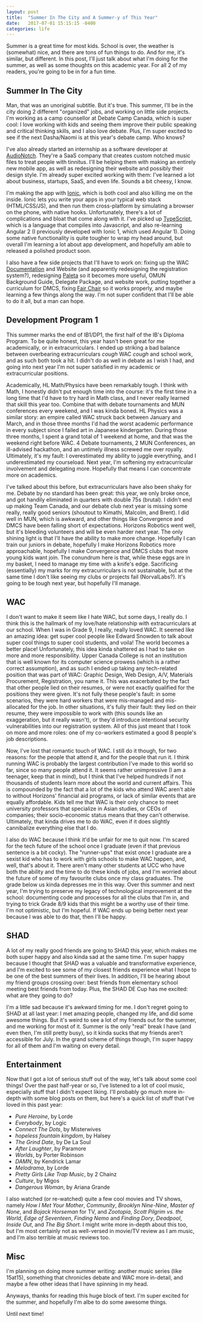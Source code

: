 ```yaml
---
layout: post
title:  "Summer In The City and A Summer-y of This Year"
date:   2017-07-01 15:15:15 -0400
categories: life
---
```


Summer is a great time for most kids. School is over, the weather is (somewhat) nice, and there are tons of fun things to do. And for me, it's similar, but different. In this post, I'll just talk about what I'm doing for the summer, as well as some thoughts on this academic year. For all 2 of my readers, you're going to be in for a fun time.

## Summer In The City

Man, that was an unoriginal subtitle. But it's true. This summer, I'll be in the city doing 2 different "organized" jobs, and working on little side projects. I'm working as a camp counsellor at Debate Camp Canada, which is super cool: I love working with kids and seeing them improve their public speaking and critical thinking skills, and I also love debate. Plus, I'm super excited to see if the next Dasha/Naomi is at this year's debate camp. Who knows?

I've also already started an internship as a software developer at [AudioNotch](http://audionotch.com). They're a SaaS company that creates custom notched music files to treat people with tinnitus. I'll be helping them with making an entirely new mobile app, as well as redesigning their website and possibly their design style. I'm already super excited working with them: I've learned a lot about business, startups, SaaS, and even life. Sounds a bit cheesy, I know.

I'm making the app with [Ionic](ionicframework.com), which is both cool and also killing me on the inside. Ionic lets you write your apps in your typical web stack (HTML/CSS/JS), and then run them cross-platform by simulating a browser on the phone, with native hooks. Unfortunately, there's a lot of complications and bloat that come along with it. I've picked up [TypeScript](https://www.typescriptlang.org/), which is a language that compiles into Javascript, and also re-learning Angular 2 (I previously developed with Ionic 1, which used Angular 1). Doing some native functionality is quite tougher to wrap my head around, but overall I'm learning a lot about app development, and hopefully am able to released a polished product soon.

I also have a few side projects that I'll have to work on: fixing up the WAC [Documentation](https://worldaffairsconference.github.io/docs/) and Website (and apparently redesigning the registration system?), redesigning [Paleta](https://matthewwang.me/paleta/) so it becomes more useful, OMUN Background Guide, Delegate Package, and website work, putting together a curriculum for DMCS, fixing [Fair Chair](https://github.com/malsf21/fair-chair) so it works properly, and maybe learning a few things along the way. I'm not super confident that I'll be able to do it all, but a man can hope.

## Development Program 1

This summer marks the end of IB1/DP1, the first half of the IB's Diploma Program. To be quite honest, this year hasn't been great for me academically, or in extracurriculars. I ended up striking a bad balance between overbearing extracurriculars *cough* WAC *cough* and school work, and as such both took a hit. I didn't do as well in debate as I wish I had, and going into next year I'm not super satisfied in my academic or extracurricular positions.

Academically, HL Math/Physics have been remarkably tough. I think with Math, I honestly didn't put enough time into the course: it's the first time in a long time that I'd have to try hard in Math class, and I never really learned that skill this year too. Combine that with debate tournaments and MUN conferences every weekend, and I was kinda boned. HL Physics was a similar story: an empire called WAC struck back between January and March, and in those three months I'd had the worst academic performance in every subject since I failed art in Japanese kindergarten. During those three months, I spent a grand total of 1 weekend at home, and that was the weekend right before WAC. 4 Debate tournaments, 2 MUN Conferences, an ill-advised hackathon, and an untimely illness screwed me over royally. Ultimately, it's my fault: I overestimated my ability to juggle everything, and I underestimated my courseload. Next year, I'm softening my extracurricular involvement and delegating more. Hopefully that means I can concentrate more on academics.

I've talked about this before, but extracurriculars have also been shaky for me. Debate by no standard has been great: this year, we only broke once, and got handily eliminated in quarters with double 75s (brutal). I didn't end up making Team Canada, and our debate club next year is missing some really, really good seniors (shoutout to Kimathi, Malcolm, and Brent). I did well in MUN, which is awkward, and other things like Convergence and DMCS have been falling short of expectations. Horizons Robotics went well, but it's bleeding volunteers and will be even harder next year. The only shining light is that I'll have the ability to make more change. Hopefully I can train our juniors in debate, hopefully I make Horizons Robotics more approachable, hopefully I make Convergence and DMCS clubs that more young kids want join. The conundrum here is that, while these eggs are in my basket, I need to manage my time with a knife's edge. Sacrificing (essentially) my marks for my extracurriculars is not sustainable, but at the same time I don't like seeing my clubs or projects fail (NorvalLabs?). It's going to be tough next year, but hopefully I'll manage.

## WAC

I don't want to make it seem like I hate WAC, but some days, I really do. I think this is the hallmark of my love/hate relationship with extracurriculars at our school. When I was in Grade 9, I really, really loved WAC. It seemed like an amazing idea: get super cool people like Edward Snowden to talk about super cool things to super cool students, and voila! The world becomes a better place! Unfortunately, this idea kinda shattered as I had to take on more and more responsibility. Upper Canada College is not an institution that is well known for its computer science prowess (which is a rather correct assumption), and as such I ended up taking any tech-related position that was part of WAC: Graphic Design, Web Design, A/V, Materials Procurement, Registration, you name it. This was exacerbated by the fact that other people lied on their resumes, or were not exactly qualified for the positions they were given. It's not fully these people's fault: in some scenarios, they were hard workers that were mis-managed and mis-allocated for the job. In other situations, it's fully their fault: they lied on their resume, they were impossible to work with (this sounds like an exaggeration, but it really wasn't), or they'd introduce intentional security vulnerabilities into our registration system. All of this just meant that I took on more and more roles: one of my co-workers estimated a good 8 people's job descriptions.

Now, I've lost that romantic touch of WAC. I still do it though, for two reasons: for the people that attend it, and for the people that run it. I think running WAC is probably the largest contribution I've made to this world so far, since so many people attend it. It seems rather unimpressive (I am a teenager, keep that in mind), but I think that I've helped hundreds if not thousands of students learn more about the world and current affairs. This is compounded by the fact that a lot of the kids who attend WAC aren't able to without Horizons' financial aid programs, or lack of similar events that are equally affordable. Kids tell me that WAC is their only chance to meet university professors that specialize in Asian studies, or CEOs of companies; their socio-economic status means that they can't otherwise. Ultimately, that kinda drives me to do WAC, even if it does slightly cannibalize everything else that I do.

I also do WAC because I think it'd be unfair for me to quit now. I'm scared for the tech future of the school once I graduate (even if that previous sentence is a bit cocky). The "runner-ups" that exist once I graduate are a sexist kid who has to work with girls schools to make WAC happen, and, well, that's about it. There aren't many other students at UCC who have both the ability and the time to do these kinds of jobs, and I'm worried about the future of some of my favourite clubs once my class graduates. The grade below us kinda depresses me in this way. Over this summer and next year, I'm trying to preserve my legacy of technological improvement at the school: documenting code and processes for all the clubs that I'm in, and trying to trick Grade 8/9 kids that this might be a worthy use of their time. I'm not optimistic, but I'm hopeful. If WAC ends up being better next year because I was able to do that, then I'll be happy.

## SHAD

A lot of my really good friends are going to SHAD this year, which makes me both super happy and also kinda sad at the same time. I'm super happy because I thought that SHAD was a valuable and transformative experience, and I'm excited to see some of my closest friends experience what I hope to be one of the best summers of their lives. In addition, I'll be hearing about my friend groups crossing over: best friends from elementary school meeting best friends from today. Plus, the SHAD DE Cup has me excited: what are they going to do?

I'm a little sad because it's awkward timing for me. I don't regret going to SHAD at all last year: I met amazing people, changed my life, and did some awesome things. But it's weird to see a lot of my friends out for the summer, and me working for most of it. Summer is the only "real" break I have (and even then, I'm still pretty busy), so it kinda sucks that my friends aren't accessible for July. In the grand scheme of things though, I'm super happy for all of them and I'm waiting on every detail.

## Entertainment

Now that I got a lot of serious stuff out of the way, let's talk about some cool things! Over the past half-year or so, I've listened to a lot of cool music, especially stuff that I didn't expect liking. I'll probably go much more in-depth with some blog posts on them, but here's a quick list of stuff that I've loved in this past year:

* *Pure Heroine*, by Lorde
* *Everybody*, by Logic
* *Connect The Dots*, by Misterwives
* *hopeless fountain kingdom*, by Halsey
* *The Grind Date*, by De La Soul
* *After Laughter*, by Paramore
* *Worlds*, by Porter Robinson
* *DAMN*, by Kendrick Lamar
* *Melodrama*, by Lorde
* *Pretty Girls Like Trap Music*, by 2 Chainz
* *Culture*, by Migos
* *Dangerous Woman*, by Ariana Grande

I also watched (or re-watched) quite a few cool movies and TV shows, namely *How I Met Your Mother*, *Community*, *Brooklyn Nine-Nine*, *Master of None*, and *Bojack Horseman* for TV, and *Zootopia*, *Scott Pilgrim vs. the World*, *Edge of Seventeen*, *Finding Nemo* and *Finding Dory*, *Deadpool*, *Inside Out*, and *The Big Short*. I might write more in-depth about this too, but I'm most certainly not as well-versed in movie/TV review as I am music, and I'm also terrible at music reviews too.

## Misc

I'm planning on doing more summer writing: another music series (like 15at15), something that chronicles debate and WAC more in-detail, and maybe a few other ideas that I have spinning in my head.

Anyways, thanks for reading this huge block of text. I'm super excited for the summer, and hopefully I'm albe to do some awesome things.

Until next time!
